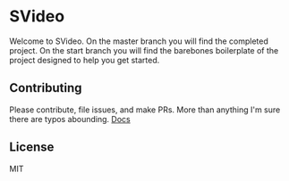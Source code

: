 # SVideo

Welcome to SVideo. On the master branch you will find the completed project. On the start branch you will find the barebones boilerplate of the project designed to help you get started.

## Contributing

Please contribute, file issues, and make PRs. More than anything I'm sure there are typos abounding. [Docs][gh-page]

## License

MIT 

[gh-page]: http://btholt.github.io/complete-intro-to-react/
